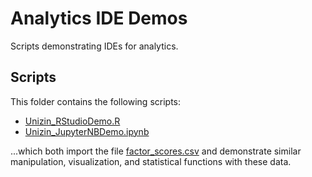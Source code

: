 # Analytics IDE Demos

Scripts demonstrating IDEs for analytics.

## Scripts
This folder contains the following scripts:
* [Unizin_RStudioDemo.R](./Unizin_RStudioDemo.R)
* [Unizin_JupyterNBDemo.ipynb](./Unizin_JupyterNBDemo.ipynb)

...which both import the file [factor_scores.csv](./factor_scores.csv) and demonstrate similar manipulation, visualization, and statistical functions with these data.

